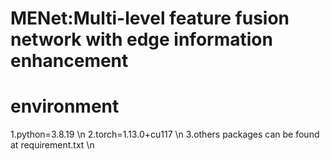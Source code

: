 # MENet:Multi-level feature fusion network with edge information enhancement
# environment
1.python=3.8.19 \n
2.torch=1.13.0+cu117 \n
3.others packages can be found at requirement.txt \n
